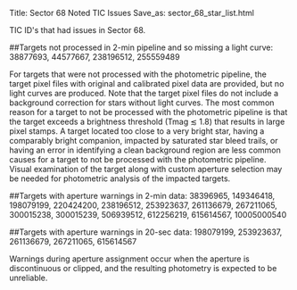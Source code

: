 Title: Sector 68 Noted TIC Issues
Save_as: sector_68_star_list.html


TIC ID's that had issues in Sector 68.

##Targets not processed in 2-min pipeline and so missing a light curve:
38877693, 44577667, 238196512, 255559489

For targets that were not processed with the photometric pipeline, the target pixel files
with original and calibrated pixel data are provided, but no light curves are produced. Note
that the target pixel files do not include a background correction for stars without light
curves. The most common reason for a target to not be processed with the photometric
pipeline is that the target exceeds a brightness threshold (Tmag ≲ 1.8) that results in
large pixel stamps. A target located too close to a very bright star, having a comparably
bright companion, impacted by saturated star bleed trails, or having an error in identifying
a clean background region are less common causes for a target to not be processed with
the photometric pipeline. Visual examination of the target along with custom aperture
selection may be needed for photometric analysis of the impacted targets.

##Targets with aperture warnings in 2-min data: 
38396965, 149346418, 198079199, 220424200, 238196512, 253923637, 261136679, 267211065, 300015238, 300015239, 506939512, 612256219, 615614567, 10005000540

##Targets with aperture warnings in 20-sec data: 
198079199, 253923637, 261136679, 267211065, 615614567

Warnings during
aperture assignment occur when the aperture is discontinuous or clipped, and the resulting
photometry is expected to be unreliable.
